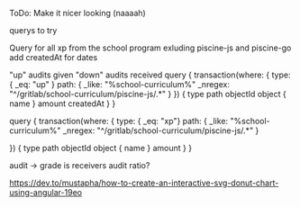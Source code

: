 
ToDo:
Make it nicer looking (naaaah)






querys to try

Query for all xp from the school program exluding piscine-js and piscine-go add createdAt for dates

"up" audits given
"down" audits received
query {
  transaction(where: {
    type: { _eq: "up" }
    path: { _like: "%school-curriculum%"
           _nregex: "^/gritlab/school-curriculum/piscine-js/.*"
    }
  })
  {
    type
    path
    objectId
    object {
      name
    }
    amount
    createdAt
  }
}

query {
transaction(where: {
  type: { _eq: "xp"}
  path: { _like: "%school-curriculum%"
 					_nregex: "^/gritlab/school-curriculum/piscine-js/.*"
  }

})
  {
    type
    path
    objectId
    object {
      name
    }
    amount
  }
}


audit -> grade is receivers audit ratio?




https://dev.to/mustapha/how-to-create-an-interactive-svg-donut-chart-using-angular-19eo

